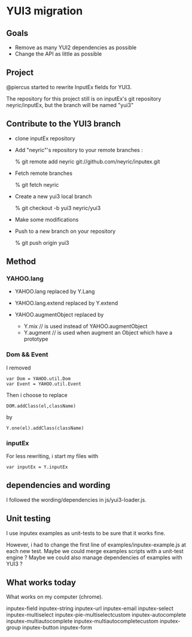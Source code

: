 # YUI3 migration

## Goals

 * Remove as many YUI2 dependencies as possible
 * Change the API as little as possible

## Project

@piercus started to rewrite InputEx fields for YUI3.

The repository for this project still is on inputEx's git repository neyric/inputEx, but the branch will be named "yui3"

## Contribute to the YUI3 branch

 * clone inputEx repository
 * Add "neyric"'s repository to your remote branches :

    % git remote add neyric git://github.com/neyric/inputex.git

 * Fetch remote branches

    % git fetch neyric

 * Create a new yui3 local branch

    % git checkout -b yui3 neyric/yui3

 * Make some modifications
 * Push to a new branch on your repository

    % git push origin yui3

## Method

### YAHOO.lang

   * YAHOO.lang replaced by Y.Lang

   * YAHOO.lang.extend replaced by Y.extend
   
   * YAHOO.augmentObject replaced by
     *  Y.mix // is used instead of YAHOO.augmentObject
     *  Y.augment  // is used when augment an Object which have a prototype

### Dom && Event

I removed 

    var Dom = YAHOO.util.Dom
    var Event = YAHOO.util.Event

Then i choose to replace

    DOM.addClass(el,className)
 
by

    Y.one(el).addClass(className)

### inputEx
For less rewriting, i start my files with

    var inputEx = Y.inputEx

## dependencies and wording

I followed the wording/dependencies in js/yui3-loader.js.

## Unit testing

I use inputex examples as unit-tests to be sure that it works fine.

However, i had to change the first line of examples/inputex-example.js at each new test. 
Maybe we could merge examples scripts with a unit-test engine ? 
Maybe we could also manage dependencies of examples with YUI3 ?

## What works today

What works on my computer (chrome).

inputex-field
inputex-string
inputex-url
inputex-email
inputex-select
inputex-multiselect
inputex-pie-multiselectcustom
inputex-autocomplete
inputex-multiautocomplete
inputex-multiautocompletecustom
inputex-group
inputex-button
inputex-form
